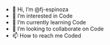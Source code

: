 - 👋 Hi, I’m @fj-espinoza
- 👀 I’m interested in Code
- 🌱 I’m currently learning Code
- 💞️ I’m looking to collaborate on Code
- 📫 How to reach me Coded

<!---
fj-espinoza/fj-espinoza is a ✨ special ✨ repository because its `README.md` (this file) appears on your GitHub profile.
You can click the Preview link to take a look at your changes.
--->
